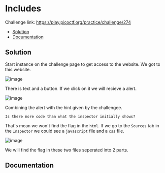 # Includes
Challenge link: https://play.picoctf.org/practice/challenge/274
- [Solution](#solution)
- [Documentation](#documentation)
## Solution
Start instance on the challenge page to get access to the website. We got to this website.

![image](https://github.com/user-attachments/assets/95aa7867-aa3f-4397-aa5a-684257f3515d)

There is text and a button. If we click on it we will recieve a alert. 

![image](https://github.com/user-attachments/assets/a6e0f914-be70-4834-9f25-f6a5f390665f)

Combining the alert with the hint given by the challengee.

`Is there more code than what the inspector initially shows?`

That's mean we won't find the flag in the `html`. If we go to the `Sources` tab in the `Inspector` we could see a `javascript` file and a `css` file.

![image](https://github.com/user-attachments/assets/5f8b5cd6-9d5e-47d8-9a04-7bb712c62a36)

We will find the flag in these two files seperated into 2 parts.

## Documentation
